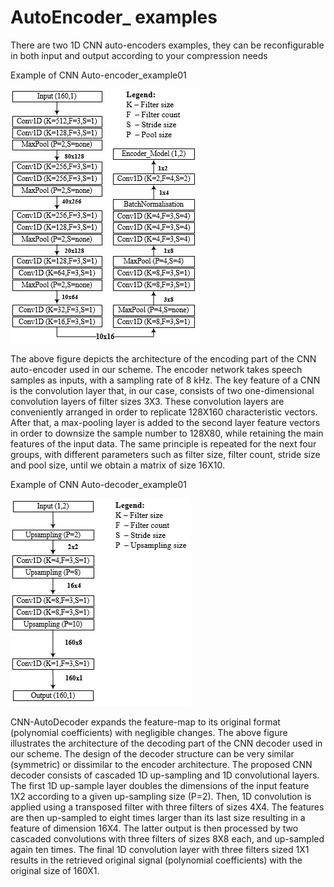 # AutoEncoder_ examples


There are two 1D CNN auto-encoders examples, they can be reconfigurable in both input and output according to your compression needs  

Example of CNN Auto-encoder_example01

![](images/6.jpg)

The above figure depicts the architecture of the encoding part of the CNN auto-encoder used in our scheme. The encoder network takes speech samples as inputs, with a sampling rate of 8 kHz. The key feature of a CNN is the convolution layer that, in our case, consists of two one-dimensional convolution layers of filter sizes 3X3. These convolution layers are conveniently arranged in order to replicate 128X160 characteristic vectors. After that, a max-pooling layer is added to the second layer feature vectors in order to downsize the sample number to 128X80, while retaining the main features of the input data. The same principle is repeated for the next four groups, with different parameters such as filter size, filter count, stride size and pool size, until we obtain a matrix of size 16X10. 

Example of CNN Auto-decoder_example01

![](images/7.jpg)

CNN-AutoDecoder expands the feature-map to its original format (polynomial coefficients) with negligible changes. The above figure illustrates the architecture of the decoding part of the CNN decoder used in our scheme. The design of the decoder structure can be very similar (symmetric) or dissimilar to the encoder architecture. The proposed CNN decoder consists of cascaded 1D up-sampling and 1D convolutional layers. The first 1D up-sample layer doubles the dimensions of the input feature 1X2 according to a given up-sampling size (P=2). Then, 1D convolution is applied using a transposed filter with three filters of sizes 4X4. The features are then up-sampled to eight times larger than its last size resulting in a feature of dimension 16X4. The latter output is then processed by two cascaded convolutions with three filters of sizes 8X8 each, and up-sampled again ten times. The final 1D convolution layer with three filters sized 1X1 results in the retrieved original signal (polynomial coefficients) with the original size of 160X1.  

